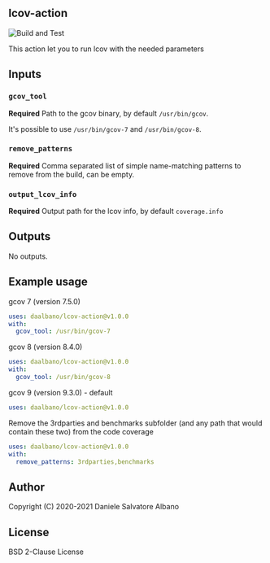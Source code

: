 ## lcov-action

![Build and Test](https://github.com/danielealbano/lcov-action/workflows/Build%20and%20Test/badge.svg)

This action let you to run lcov with the needed parameters

## Inputs

### `gcov_tool`

**Required** Path to the gcov binary, by default `/usr/bin/gcov`.

It's possible to use `/usr/bin/gcov-7` and `/usr/bin/gcov-8`.

### `remove_patterns`

**Required** Comma separated list of simple name-matching patterns to remove from the build, can be empty.

### `output_lcov_info`

**Required** Output path for the lcov info, by default `coverage.info`

## Outputs

No outputs.

## Example usage

gcov 7 (version 7.5.0)
```yaml
uses: daalbano/lcov-action@v1.0.0
with:
  gcov_tool: /usr/bin/gcov-7
```

gcov 8 (version 8.4.0)
```yaml
uses: daalbano/lcov-action@v1.0.0
with:
  gcov_tool: /usr/bin/gcov-8
```

gcov 9 (version 9.3.0) - default
```yaml
uses: daalbano/lcov-action@v1.0.0
```

Remove the 3rdparties and benchmarks subfolder (and any path that would contain these two) from the code coverage
```yaml
uses: daalbano/lcov-action@v1.0.0
with:
  remove_patterns: 3rdparties,benchmarks
```

## Author

Copyright (C) 2020-2021 Daniele Salvatore Albano

## License 

BSD 2-Clause License
